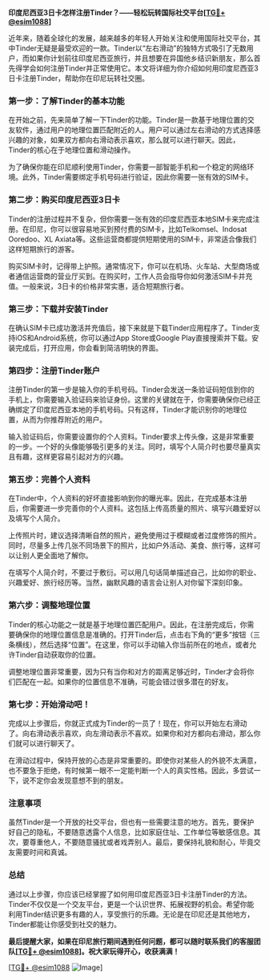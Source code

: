 **印度尼西亚3日卡怎样注册Tinder？——轻松玩转国际社交平台[[TG💪+ @esim1088](https://t.me/s/esim1088)]**

近年来，随着全球化的发展，越来越多的年轻人开始关注和使用国际社交平台，其中Tinder无疑是最受欢迎的一款。Tinder以“左右滑动”的独特方式吸引了无数用户，而如果你计划前往印度尼西亚旅行，并且想要在异国他乡结识新朋友，那么首先得学会如何注册Tinder并正常使用它。本文将详细为你介绍如何用印度尼西亚3日卡注册Tinder，帮助你在印尼玩转社交圈。

### 第一步：了解Tinder的基本功能

在开始之前，先来简单了解一下Tinder的功能。Tinder是一款基于地理位置的交友软件，通过用户的地理位置匹配附近的人。用户可以通过左右滑动的方式选择感兴趣的对象，如果双方都向右滑动表示喜欢，那么就可以进行聊天。因此，Tinder的核心在于地理位置和滑动操作。

为了确保你能在印尼顺利使用Tinder，你需要一部智能手机和一个稳定的网络环境。此外，Tinder需要绑定手机号码进行验证，因此你需要一张有效的SIM卡。

### 第二步：购买印度尼西亚3日卡

Tinder的注册过程并不复杂，但你需要一张有效的印度尼西亚本地SIM卡来完成注册。在印尼，你可以很容易地买到预付费的SIM卡，比如Telkomsel、Indosat Ooredoo、XL Axiata等。这些运营商都提供短期使用的SIM卡，非常适合像我们这样短期旅行的游客。

购买SIM卡时，记得带上护照。通常情况下，你可以在机场、火车站、大型商场或者通信运营商的营业厅买到。在购买时，工作人员会指导你如何激活SIM卡并充值。一般来说，3日卡的价格非常实惠，适合短期旅行者。

### 第三步：下载并安装Tinder

在确认SIM卡已成功激活并充值后，接下来就是下载Tinder应用程序了。Tinder支持iOS和Android系统，你可以通过App Store或Google Play直接搜索并下载。安装完成后，打开应用，你会看到简洁明快的界面。

### 第四步：注册Tinder账户

注册Tinder的第一步是输入你的手机号码。Tinder会发送一条验证码短信到你的手机上，你需要输入验证码来验证身份。这里的关键就在于，你需要确保你已经正确绑定了印度尼西亚本地的手机号码。只有这样，Tinder才能识别你的地理位置，从而为你推荐附近的用户。

输入验证码后，你需要设置你的个人资料。Tinder要求上传头像，这是非常重要的一步。一个好的头像能够吸引更多的关注。同时，填写个人简介时也要尽量真实且有趣，这样更容易引起对方的兴趣。

### 第五步：完善个人资料

在Tinder中，个人资料的好坏直接影响到你的曝光率。因此，在完成基本注册后，你需要进一步完善你的个人资料。这包括上传高质量的照片、填写兴趣爱好以及填写个人简介。

上传照片时，建议选择清晰自然的照片，避免使用过于模糊或者过度修饰的照片。同时，尽量多上传几张不同场景下的照片，比如户外活动、美食、旅行等，这样可以让别人更全面地了解你。

在填写个人简介时，不要过于敷衍。可以用几句话简单描述自己，比如你的职业、兴趣爱好、旅行经历等。当然，幽默风趣的语言会让别人对你留下深刻印象。

### 第六步：调整地理位置

Tinder的核心功能之一就是基于地理位置匹配用户。因此，在注册完成后，你需要确保你的地理位置信息是准确的。打开Tinder后，点击右下角的“更多”按钮（三条横线），然后选择“位置”。在这里，你可以手动输入你当前所在的地点，或者允许Tinder自动获取你的位置。

调整地理位置非常重要，因为只有当你和对方的距离足够近时，Tinder才会将你们匹配在一起。如果你的位置信息不准确，可能会错过很多潜在的好友。

### 第七步：开始滑动吧！

完成以上步骤后，你就正式成为Tinder的一员了！现在，你可以开始左右滑动了。向右滑动表示喜欢，向左滑动表示不喜欢。如果你和对方都向右滑动，那么你们就可以进行聊天了。

在滑动过程中，保持开放的心态是非常重要的。即使你对某些人的外貌不太满意，也不要急于拒绝，有时候第一眼不一定能判断一个人的真实性格。因此，多尝试一下，说不定你会发现意想不到的朋友。

### 注意事项

虽然Tinder是一个开放的社交平台，但也有一些需要注意的地方。首先，要保护好自己的隐私，不要随意透露个人信息，比如家庭住址、工作单位等敏感信息。其次，要尊重他人，不要随意骚扰或者戏弄别人。最后，要保持礼貌和耐心，毕竟交友需要时间和真诚。

### 总结

通过以上步骤，你应该已经掌握了如何用印度尼西亚3日卡注册Tinder的方法。Tinder不仅仅是一个交友平台，更是一个认识世界、拓展视野的机会。希望你能利用Tinder结识更多有趣的人，享受旅行的乐趣。无论是在印尼还是其他地方，Tinder都能让你感受到社交的魅力。

**最后提醒大家，如果在印尼旅行期间遇到任何问题，都可以随时联系我们的客服团队[[TG💪+ @esim1088](https://t.me/s/esim1088)]。祝大家玩得开心，收获满满！**

[[TG💪+ @esim1088](https://t.me/s/esim1088) ![Image](https://i.postimg.cc/4NQfJmqS/Snipaste-2025-05-13-00-14-12.png)]
